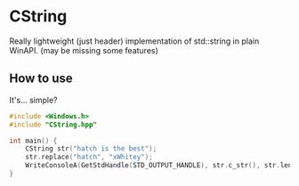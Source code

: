 # CString
Really lightweight (just header) implementation of std::string in plain WinAPI. (may be missing some features)

## How to use
It's... simple?
```cpp
#include <Windows.h>
#include "CString.hpp"

int main() {
	CString str("hatch is the best");
	str.replace("hatch", "xWhitey");
	WriteConsoleA(GetStdHandle(STD_OUTPUT_HANDLE), str.c_str(), str.length(), NULL, NULL);
}
```
